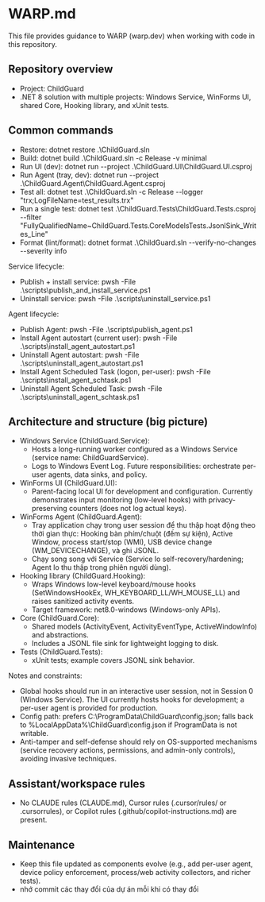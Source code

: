 # WARP.md

This file provides guidance to WARP (warp.dev) when working with code in this repository.

## Repository overview
- Project: ChildGuard
- .NET 8 solution with multiple projects: Windows Service, WinForms UI, shared Core, Hooking library, and xUnit tests.

## Common commands
- Restore: dotnet restore .\ChildGuard.sln
- Build: dotnet build .\ChildGuard.sln -c Release -v minimal
- Run UI (dev): dotnet run --project .\ChildGuard.UI\ChildGuard.UI.csproj
- Run Agent (tray, dev): dotnet run --project .\ChildGuard.Agent\ChildGuard.Agent.csproj
- Test all: dotnet test .\ChildGuard.sln -c Release --logger "trx;LogFileName=test_results.trx"
- Run a single test: dotnet test .\ChildGuard.Tests\ChildGuard.Tests.csproj --filter "FullyQualifiedName~ChildGuard.Tests.CoreModelsTests.JsonlSink_Writes_Line"
- Format (lint/format): dotnet format .\ChildGuard.sln --verify-no-changes --severity info

Service lifecycle:
- Publish + install service: pwsh -File .\scripts\publish_and_install_service.ps1
- Uninstall service: pwsh -File .\scripts\uninstall_service.ps1

Agent lifecycle:
- Publish Agent: pwsh -File .\scripts\publish_agent.ps1
- Install Agent autostart (current user): pwsh -File .\scripts\install_agent_autostart.ps1
- Uninstall Agent autostart: pwsh -File .\scripts\uninstall_agent_autostart.ps1
- Install Agent Scheduled Task (logon, per-user): pwsh -File .\scripts\install_agent_schtask.ps1
- Uninstall Agent Scheduled Task: pwsh -File .\scripts\uninstall_agent_schtask.ps1

## Architecture and structure (big picture)
- Windows Service (ChildGuard.Service):
  - Hosts a long-running worker configured as a Windows Service (service name: ChildGuardService).
  - Logs to Windows Event Log. Future responsibilities: orchestrate per-user agents, data sinks, and policy.
- WinForms UI (ChildGuard.UI):
  - Parent-facing local UI for development and configuration. Currently demonstrates input monitoring (low-level hooks) with privacy-preserving counters (does not log actual keys).
- WinForms Agent (ChildGuard.Agent):
  - Tray application chạy trong user session để thu thập hoạt động theo thời gian thực: Hooking bàn phím/chuột (đếm sự kiện), Active Window, process start/stop (WMI), USB device change (WM_DEVICECHANGE), và ghi JSONL.
  - Chạy song song với Service (Service lo self-recovery/hardening; Agent lo thu thập trong phiên người dùng).
- Hooking library (ChildGuard.Hooking):
  - Wraps Windows low-level keyboard/mouse hooks (SetWindowsHookEx, WH_KEYBOARD_LL/WH_MOUSE_LL) and raises sanitized activity events.
  - Target framework: net8.0-windows (Windows-only APIs).
- Core (ChildGuard.Core):
  - Shared models (ActivityEvent, ActivityEventType, ActiveWindowInfo) and abstractions.
  - Includes a JSONL file sink for lightweight logging to disk.
- Tests (ChildGuard.Tests):
  - xUnit tests; example covers JSONL sink behavior.

Notes and constraints:
- Global hooks should run in an interactive user session, not in Session 0 (Windows Service). The UI currently hosts hooks for development; a per-user agent is provided for production.
- Config path: prefers C:\ProgramData\ChildGuard\config.json; falls back to %LocalAppData%\ChildGuard\config.json if ProgramData is not writable.
- Anti-tamper and self-defense should rely on OS-supported mechanisms (service recovery actions, permissions, and admin-only controls), avoiding invasive techniques.

## Assistant/workspace rules
- No CLAUDE rules (CLAUDE.md), Cursor rules (.cursor/rules/ or .cursorrules), or Copilot rules (.github/copilot-instructions.md) are present.

## Maintenance
- Keep this file updated as components evolve (e.g., add per-user agent, device policy enforcement, process/web activity collectors, and richer tests).
- nhớ commit các thay đổi của dự án mỗi khi có thay đổi 